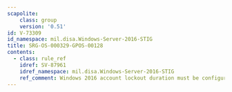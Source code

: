 ```yaml
---
scapolite:
    class: group
    version: '0.51'
id: V-73309
id_namespace: mil.disa.Windows-Server-2016-STIG
title: SRG-OS-000329-GPOS-00128
contents:
  - class: rule_ref
    idref: SV-87961
    idref_namespace: mil.disa.Windows-Server-2016-STIG
    ref_comment: Windows 2016 account lockout duration must be configured to ...
---
```



